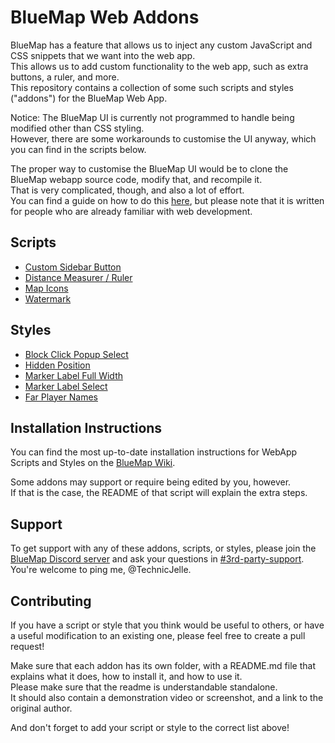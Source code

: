 # BlueMap Web Addons

BlueMap has a feature that allows us to inject any custom JavaScript and CSS snippets that we want into the web app.  
This allows us to add custom functionality to the web app, such as extra buttons, a ruler, and more.  
This repository contains a collection of some such scripts and styles ("addons") for the BlueMap Web App.

Notice: The BlueMap UI is currently not programmed to handle being modified other than CSS styling.  
However, there are some workarounds to customise the UI anyway, which you can find in the scripts below.

The proper way to customise the BlueMap UI would be to clone the BlueMap webapp source code, modify that, and recompile it.  
That is very complicated, though, and also a lot of effort.  
You can find a guide on how to do this [here](https://bluemap.bluecolored.de/community/Customisation.html#advanced-webapp-customisation),
but please note that it is written for people who are already familiar with web development.

## Scripts
- [Custom Sidebar Button](custom-sidebar-button)
- [Distance Measurer / Ruler](distance-measurer)
- [Map Icons](map-icons)
- [Watermark](watermark)

## Styles
- [Block Click Popup Select](block-click-popup-select)
- [Hidden Position](hidden-position)
- [Marker Label Full Width](marker-label-full-width)
- [Marker Label Select](marker-label-select)
- [Far Player Names](far-player-names)

## Installation Instructions
You can find the most up-to-date installation instructions for WebApp Scripts and Styles on the
[BlueMap Wiki](https://bluemap.bluecolored.de/community/Customisation.html).

Some addons may support or require being edited by you, however.\
If that is the case, the README of that script will explain the extra steps.

## Support
To get support with any of these addons, scripts, or styles, please join the [BlueMap Discord server](https://bluecolo.red/map-discord)
and ask your questions in [#3rd-party-support](https://discord.com/channels/665868367416131594/863844716047106068).
You're welcome to ping me, @TechnicJelle.

## Contributing
If you have a script or style that you think would be useful to others, or have a useful modification to an existing one, 
please feel free to create a pull request!

Make sure that each addon has its own folder, with a README.md file that explains
what it does, how to install it, and how to use it.  
Please make sure that the readme is understandable standalone.  
It should also contain a demonstration video or screenshot, and a link to the original author.

And don't forget to add your script or style to the correct list above!
